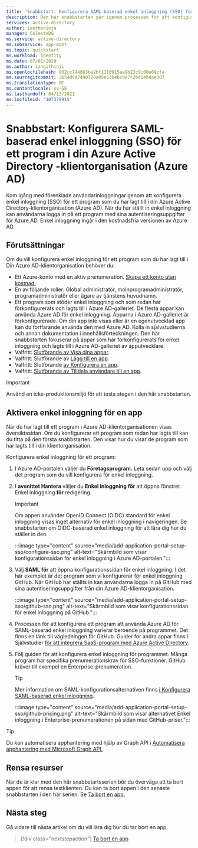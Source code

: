 ```yaml
---
title: 'Snabbstart: Konfigurera SAML-baserad enkel inloggning (SSO) för ett program i din Azure Active Directory -klientorganisation (Azure AD)'
description: Den här snabbstarten går igenom processen för att konfigurera SAML-baserad enkel inloggning (SSO) för ett program i din Azure Active Directory-klientorganisation (Azure AD).
services: active-directory
author: iantheninja
manager: CelesteDG
ms.service: active-directory
ms.subservice: app-mgmt
ms.topic: quickstart
ms.workload: identity
ms.date: 07/01/2020
ms.author: iangithinji
ms.openlocfilehash: 802cc744063ba2bf1110915ae9b22c9c00e09cfa
ms.sourcegitcommit: 2654d8d7490720a05e5304bc9a7c2b41eb4ae007
ms.translationtype: MT
ms.contentlocale: sv-SE
ms.lasthandoff: 04/13/2021
ms.locfileid: "107378915"
---
```

# <a name="quickstart-set-up-saml-based-single-sign-on-sso-for-an-application-in-your-azure-active-directory-azure-ad-tenant"></a>Snabbstart: Konfigurera SAML-baserad enkel inloggning (SSO) för ett program i din Azure Active Directory -klientorganisation (Azure AD)

Kom igång med förenklade användarinloggningar genom att konfigurera enkel inloggning (SSO) för ett program som du har lagt till i din Azure Active Directory-klientorganisation (Azure AD). När du har ställt in enkel inloggning kan användarna logga in på ett program med sina autentiseringsuppgifter för Azure AD. Enkel inloggning ingår i den kostnadsfria versionen av Azure AD.

## <a name="prerequisites"></a>Förutsättningar

Om du vill konfigurera enkel inloggning för ett program som du har lagt till i Din Azure AD-klientorganisation behöver du:

- Ett Azure-konto med en aktiv prenumeration. [Skapa ett konto utan kostnad.](https://azure.microsoft.com/free/?WT.mc_id=A261C142F)
- En av följande roller: Global administratör, molnprogramadministratör, programadministratör eller ägare av tjänstens huvudnamn.
- Ett program som stöder enkel inloggning och som redan har förkonfigurerats och lagts till i Azure AD-galleriet. De flesta appar kan använda Azure AD för enkel inloggning. Apparna i Azure AD-galleriet är förkonfigurerade. Om din app inte visas eller är en egenutvecklad app kan du fortfarande använda den med Azure AD. Kolla in självstudierna och annan dokumentation i innehållsförteckningen. Den här snabbstarten fokuserar på appar som har förkonfigurerats för enkel inloggning och lagts till i Azure AD-galleriet av apputvecklare.
- Valfritt: [Slutförande av Visa dina appar](view-applications-portal.md).
- Valfritt: Slutförande av [Lägg till en app](add-application-portal.md).
- Valfritt: Slutförande [av Konfigurera en app](add-application-portal-configure.md).
- Valfritt: [Slutförande av Tilldela användare till en app](add-application-portal-assign-users.md).


>[!IMPORTANT]
>Använd en icke-produktionsmiljö för att testa stegen i den här snabbstarten.

## <a name="enable-single-sign-on-for-an-app"></a>Aktivera enkel inloggning för en app

När du har lagt till ett program i Azure AD-klientorganisationen visas översiktssidan. Om du konfigurerar ett program som redan har lagts till kan du titta på den första snabbstarten. Den visar hur du visar de program som har lagts till i din klientorganisation.

Konfigurera enkel inloggning för ett program:

1. I Azure AD-portalen väljer du **Företagsprogram.** Leta sedan upp och välj det program som du vill konfigurera för enkel inloggning.
1. I **avsnittet Hantera** väljer du **Enkel inloggning för** att öppna fönstret Enkel inloggning **för** redigering.

    > [!IMPORTANT]
    > Om appen använder OpenID Connect (OIDC) standard för enkel inloggning visas inget alternativ för enkel inloggning i navigeringen. Se snabbstarten om OIDC-baserad enkel inloggning för att lära dig hur du ställer in den.

    :::image type="content" source="media/add-application-portal-setup-sso/configure-sso.png" alt-text="Skärmbild som visar konfigurationssidan för enkel inloggning i Azure AD-portalen.":::

1. Välj **SAML för** att öppna konfigurationssidan för enkel inloggning. I det här exemplet är det program som vi konfigurerar för enkel inloggning GitHub. När GitHub har ställts in kan användarna logga in på GitHub med sina autentiseringsuppgifter från din Azure AD-klientorganisation.

    :::image type="content" source="media/add-application-portal-setup-sso/github-sso.png" alt-text="Skärmbild som visar konfigurationssidan för enkel inloggning på GitHub.":::

1. Processen för att konfigurera ett program att använda Azure AD för SAML-baserad enkel inloggning varierar beroende på programmet. Det finns en länk till vägledningen för GitHub. Guider för andra appar finns i Självstudier [för att integrera SaaS-program med Azure Active Directory](/azure/active-directory/saas-apps/).
1. Följ guiden för att konfigurera enkel inloggning för programmet. Många program har specifika prenumerationskrav för SSO-funktioner. GitHub kräver till exempel en Enterprise-prenumeration.
    > [!TIP]
    > Mer information om SAML-konfigurationsalternativen finns [i Konfigurera SAML-baserad enkel inloggning](configure-saml-single-sign-on.md).

    :::image type="content" source="media/add-application-portal-setup-sso/github-pricing.png" alt-text="Skärmbild som visar alternativet Enkel inloggning i Enterprise-prenumerationen på sidan med GitHub-priser.":::

> [!TIP]
> Du kan automatisera apphantering med hjälp av Graph API i [Automatisera apphantering med Microsoft Graph API.](/graph/application-saml-sso-configure-api)


## <a name="clean-up-resources"></a>Rensa resurser

När du är klar med den här snabbstartsserien bör du överväga att ta bort appen för att rensa testklienten. Du kan ta bort appen i den senaste snabbstarten i den här serien. Se [Ta bort en app.](delete-application-portal.md)

## <a name="next-steps"></a>Nästa steg

Gå vidare till nästa artikel om du vill lära dig hur du tar bort en app.
> [!div class="nextstepaction"]
> [Ta bort en app](delete-application-portal.md)

